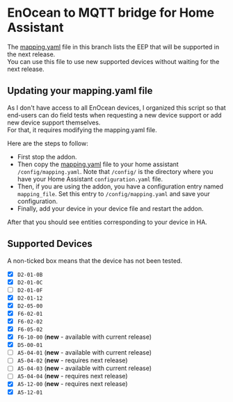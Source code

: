 # EnOcean to MQTT bridge for Home Assistant

The [mapping.yaml](https://github.com/mak-gitdev/HA_enoceanmqtt/blob/support-new-eeps/enoceanmqtt/overlays/homeassistant/mapping.yaml) file in this branch lists the EEP that will be supported in the next release.  
You can use this file to use new supported devices without waiting for the next release.

## Updating your mapping.yaml file

As I don't have access to all EnOcean devices, I organized this script so that end-users can do field tests when requesting a new device support or add new device support themselves.  
For that, it requires modifying the mapping.yaml file.

Here are the steps to follow:
- First stop the addon.
- Then copy the [mapping.yaml](https://github.com/mak-gitdev/HA_enoceanmqtt/blob/support-new-eeps/enoceanmqtt/overlays/homeassistant/mapping.yaml) file to your home assistant `/config/mapping.yaml`. Note that `/config/` is the directory where you have your Home Assistant `configuration.yaml` file.
- Then, if you are using the addon, you have a configuration entry named `mapping_file`. Set this entry to `/config/mapping.yaml` and save your configuration.
- Finally, add your device in your device file and restart the addon.

After that you should see entities corresponding to your device in HA.

## Supported Devices
A non-ticked box means that the device has not been tested.

 - [x] `D2-01-0B` 
 - [x] `D2-01-0C`
 - [ ] `D2-01-0F`
 - [x] `D2-01-12`
 - [x] `D2-05-00`
 - [x] `F6-02-01`
 - [x] `F6-02-02`
 - [x] `F6-05-02`
 - [x] `F6-10-00` (**new** - available with current release)
 - [x] `D5-00-01`
 - [ ] `A5-04-01` (**new** - available with current release)
 - [ ] `A5-04-02` (**new** - requires next release)
 - [ ] `A5-04-03` (**new** - available with current release)
 - [ ] `A5-04-04` (**new** - requires next release)
 - [x] `A5-12-00` (**new** - requires next release)
 - [x] `A5-12-01`
